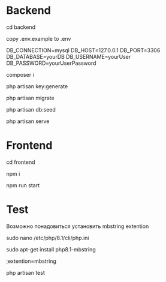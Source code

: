 # Backend

cd backend

copy .env.example to .env

DB_CONNECTION=mysql
DB_HOST=127.0.0.1
DB_PORT=3306
DB_DATABASE=yourDB
DB_USERNAME=yourUser
DB_PASSWORD=yourUserPassword

composer i

php artisan key:generate

php artisan migrate

php artisan db:seed

php artisan serve


# Frontend

cd frontend

npm i

npm run start

# Test
Возможно понадовиться установить mbstring extention

sudo nano /etc/php/8.1/cli/php.ini

sudo apt-get install php8.1-mbstring

;extention=mbstring


php artisan test


